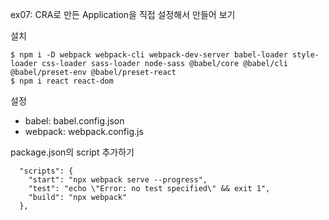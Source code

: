 ex07: CRA로 만든 Application을 직접 설정해서 만들어 보기

설치
```
$ npm i -D webpack webpack-cli webpack-dev-server babel-loader style-loader css-loader sass-loader node-sass @babel/core @babel/cli @babel/preset-env @babel/preset-react
$ npm i react react-dom
```

설정
- babel: babel.config.json
- webpack: webpack.config.js

package.json의 script 추가하기
```
  "scripts": {
    "start": "npx webpack serve --progress",
    "test": "echo \"Error: no test specified\" && exit 1",
    "build": "npx webpack"
  },
```